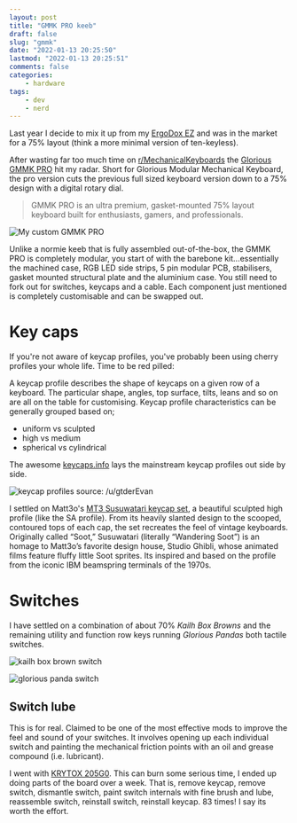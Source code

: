 ```yaml
---
layout: post
title: "GMMK PRO keeb"
draft: false
slug: "gmmk"
date: "2022-01-13 20:25:50"
lastmod: "2022-01-13 20:25:51"
comments: false
categories:
    - hardware
tags:
    - dev
    - nerd
---
```


Last year I decide to mix it up from my [ErgoDox EZ](https://ergodox-ez.com/) and was in the market for a 75% layout (think a more minimal version of ten-keyless).

After wasting far too much time on [r/MechanicalKeyboards](https://www.reddit.com/r/MechanicalKeyboards/) the [Glorious GMMK PRO](https://www.pcgamingrace.com/products/glorious-gmmk-pro-75-barebone-black) hit my radar. Short for Glorious Modular Mechanical Keyboard, the pro version cuts the previous full sized keyboard version down to a 75% design with a digital rotary dial.

> GMMK PRO is an ultra premium, gasket-mounted 75% layout keyboard built for enthusiasts, gamers, and professionals.

![My custom GMMK PRO](/images/keeb-gmmkpro.jpg "My custom GMMK PRO")

Unlike a normie keeb that is fully assembled out-of-the-box, the GMMK PRO is completely modular, you start of with the barebone kit...essentially the machined case, RGB LED side strips, 5 pin modular PCB, stabilisers, gasket mounted structural plate and the aluminium case. You still need to fork out for switches, keycaps and a cable. Each component just mentioned is completely customisable and can be swapped out.

# Key caps

If you're not aware of keycap profiles, you've probably been using cherry profiles your whole life. Time to be red pilled:

A keycap profile describes the shape of keycaps on a given row of a keyboard. The particular shape, angles, top surface, tilts, leans and so on are all on the table for customising. Keycap profile characteristics can be generally grouped based on;

-   uniform vs sculpted
-   high vs medium
-   spherical vs cylindrical

The awesome [keycaps.info](https://www.keycaps.info/) lays the mainstream keycap profiles out side by side.

![keycap profiles source: /u/gtderEvan](/images/keeb-keycap-profiles.png "keycap profiles source: /u/gtderEvan")

I settled on Matt3o's [MT3 Susuwatari keycap set](https://drop.com/buy/drop-matt3o-mt3-susuwatari-custom-keycap-set), a beautiful sculpted high profile (like the SA profile). From its heavily slanted design to the scooped, contoured tops of each cap, the set recreates the feel of vintage keyboards. Originally called “Soot,” Susuwatari (literally “Wandering Soot”) is an homage to Matt3o’s favorite design house, Studio Ghibli, whose animated films feature fluffy little Soot sprites. Its inspired and based on the profile from the iconic IBM beamspring terminals of the 1970s.

# Switches

I have settled on a combination of about 70% _Kailh Box Browns_ and the remaining utility and function row keys running _Glorious Pandas_ both tactile switches.

![kailh box brown switch](/images/keeb-boxbrown.jpg "kailh box brown switch (tactile | 3.6mm travel | 50g actuation | 60g bottom out)")

![glorious panda switch](/images/keeb-pandas.jpg "glorious panda switch (tactile | 4.0mm travel | 65g actuation | 67g bottom out)")

## Switch lube

This is for real. Claimed to be one of the most effective mods to improve the feel and sound of your switches. It involves opening up each individual switch and painting the mechanical friction points with an oil and grease compound (i.e. lubricant).

I went with [KRYTOX 205G0](https://www.pccasegear.com/products/55192/mountain-krytox-gpl-205-mechanical-switch-lubricant-15g). This can burn some serious time, I ended up doing parts of the board over a week. That is, remove keycap, remove switch, dismantle switch, paint switch internals with fine brush and lube, reassemble switch, reinstall switch, reinstall keycap. 83 times! I say its worth the effort.
